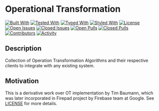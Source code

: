 # Operational Transformation

[![Built With](https://img.shields.io/badge/built%20with-webpack-darkgreen)](https://webpack.js.org)
[![Tested With](https://img.shields.io/badge/tested%20with-jest-yellowgreen)](https://jestjs.io)
[![Typed With](https://img.shields.io/badge/typed%20with-TypeScript-blue)](https://www.typescriptlang.org)
[![Styled With](https://img.shields.io/badge/code_style-prettier-ff69b4.svg?style=flat-square&label=styled%20with)](https://prettier.io)
[![License](https://img.shields.io/badge/license-MIT-yellow)](LICENSE)
[![Open Issues](https://img.shields.io/github/issues-raw/Progyan1997/Operational-Transformation)](https://github.com/Progyan1997/Operational-Transformation/issues)
[![Closed Issues](https://img.shields.io/github/issues-closed-raw/Progyan1997/Operational-Transformation)](https://github.com/Progyan1997/Operational-Transformation/issues?q=is%3Aissue+is%3Aclosed)
[![Open Pulls](https://img.shields.io/github/issues-pr-raw/Progyan1997/Operational-Transformation)](https://github.com/Progyan1997/Operational-Transformation/pulls)
[![Closed Pulls](https://img.shields.io/github/issues-pr-closed-raw/Progyan1997/Operational-Transformation)](https://github.com/Progyan1997/Operational-Transformation/pulls?q=is%3Apr+is%3Aclosed)
[![Contributors](https://img.shields.io/github/contributors/Progyan1997/Operational-Transformation)](https://github.com/Progyan1997/Operational-Transformation/graphs/contributors)
[![Activity](https://img.shields.io/github/last-commit/Progyan1997/Operational-Transformation?label=most%20recent%20activity)](https://github.com/Progyan1997/Operational-Transformation/pulse)

## Description

Collection of Operation Transformation Algorithms and their respective clients to integrate with any existing system.

## Motivation

This is a derivative work over OT implementation by Tim Baumann, which was later incorporated in Firepad project by Firebase team at Google. See [LICENSE](LICENSE) for more details.
